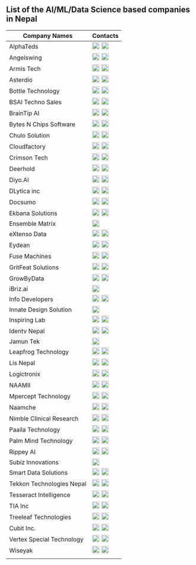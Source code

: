 ## List of the AI/ML/Data Science based companies in Nepal

| Company Names | Contacts |
|--------------|----------|
|	AlphaTeds	|	            <a href="https://alphateds.com/" target="_blank"> <img src="https://icons-for-free.com/iff/png/512/globe+international+work+world+icon-1320086521784287131.png" width="20"/></a>  <a href="https://www.linkedin.com/company/alphateds/" target="_blank"><img src="https://cdn.jsdelivr.net/gh/devicons/devicon@latest/icons/linkedin/linkedin-original.svg" width="20"/></a>         	                        |
|	Angelswing	|	            <a href="https://angelswing.io/en" target="_blank"> <img src="https://icons-for-free.com/iff/png/512/globe+international+work+world+icon-1320086521784287131.png" width="20"/></a>  <a href="https://www.linkedin.com/company/angelswing/" target="_blank"><img src="https://cdn.jsdelivr.net/gh/devicons/devicon@latest/icons/linkedin/linkedin-original.svg" width="20"/></a>         	                        |
|   Armis Tech |                <a href="https://armis-tech.com/" target="_blank"> <img src="https://icons-for-free.com/iff/png/512/globe+international+work+world+icon-1320086521784287131.png" width="20"/></a>  <a href="https://www.linkedin.com/company/armistech/" target="_blank"><img src="https://cdn.jsdelivr.net/gh/devicons/devicon@latest/icons/linkedin/linkedin-original.svg" width="20"/></a>                                      |
|	Asterdio	|	            <a href="https://asterdio.com/" target="_blank"> <img src="https://icons-for-free.com/iff/png/512/globe+international+work+world+icon-1320086521784287131.png" width="20"/></a>  <a href="https://www.linkedin.com/company/asterdio/" target="_blank"><img src="https://cdn.jsdelivr.net/gh/devicons/devicon@latest/icons/linkedin/linkedin-original.svg" width="20"/></a> 		                                |
|	Bottle Technology	|	    <a href="https://bottle.tech/" target="_blank"> <img src="https://icons-for-free.com/iff/png/512/globe+international+work+world+icon-1320086521784287131.png" width="20"/></a>  <a href="https://www.linkedin.com/company/bottle-technology/" target="_blank"><img src="https://cdn.jsdelivr.net/gh/devicons/devicon@latest/icons/linkedin/linkedin-original.svg" width="20"/></a> 		                        |
|   BSAI Techno Sales   |       <a href="https://www.bsaitechnosales.com/" target="_blank"> <img src="https://icons-for-free.com/iff/png/512/globe+international+work+world+icon-1320086521784287131.png" width="20"/></a>  <a href="https://www.linkedin.com/company/bsaitechnosales/" target="_blank"><img src="https://cdn.jsdelivr.net/gh/devicons/devicon@latest/icons/linkedin/linkedin-original.svg" width="20"/></a>                                |
|	BrainTip AI	|	            <a href="https://braintip.ai/" target="_blank"> <img src="https://icons-for-free.com/iff/png/512/globe+international+work+world+icon-1320086521784287131.png" width="20"/></a>  <a href="https://www.linkedin.com/company/braintip-ai/" target="_blank"><img src="https://cdn.jsdelivr.net/gh/devicons/devicon@latest/icons/linkedin/linkedin-original.svg" width="20"/></a> 		                            |
|	Bytes N Chips Software|	    <a href="https://www.bytesnchips.com/" target="_blank"> <img src="https://icons-for-free.com/iff/png/512/globe+international+work+world+icon-1320086521784287131.png" width="20"/></a>  <a href="https://www.linkedin.com/company/bytes-n-chips-software/" target="_blank"><img src="https://cdn.jsdelivr.net/gh/devicons/devicon@latest/icons/linkedin/linkedin-original.svg" width="20"/></a>                         |
|	Chulo Solution	|	        <a href="https://namespace.jp/company?ref=chulosolutions" target="_blank"> <img src="https://icons-for-free.com/iff/png/512/globe+international+work+world+icon-1320086521784287131.png" width="20"/></a>  <a href="https://www.linkedin.com/company/chulo-solution/" target="_blank"><img src="https://cdn.jsdelivr.net/gh/devicons/devicon@latest/icons/linkedin/linkedin-original.svg" width="20"/></a> 		                        |
|	Cloudfactory	|	        <a href="https://www.cloudfactory.com.np/" target="_blank"> <img src="https://icons-for-free.com/iff/png/512/globe+international+work+world+icon-1320086521784287131.png" width="20"/></a>  <a href="https://www.linkedin.com/company/cloudfactory-com/" target="_blank"><img src="https://cdn.jsdelivr.net/gh/devicons/devicon@latest/icons/linkedin/linkedin-original.svg" width="20"/></a> 		                        |
|   Crimson Tech |              <a href="https://crimsontech.io/" target="_blank"> <img src="https://icons-for-free.com/iff/png/512/globe+international+work+world+icon-1320086521784287131.png" width="20"/></a>  <a href="https://www.linkedin.com/company/crimson-tech-nepal/" target="_blank"><img src="https://cdn.jsdelivr.net/gh/devicons/devicon@latest/icons/linkedin/linkedin-original.svg" width="20"/></a>                             |
|	Deerhold	|	            <a href="https://deerhold.com/" target="_blank"> <img src="https://icons-for-free.com/iff/png/512/globe+international+work+world+icon-1320086521784287131.png" width="20"/></a>  <a href="https://www.linkedin.com/company/deerhold/" target="_blank"><img src="https://cdn.jsdelivr.net/gh/devicons/devicon@latest/icons/linkedin/linkedin-original.svg" width="20"/></a> 		                                |
|	Diyo.AI	|	                <a href="https://diyo.ai/" target="_blank"> <img src="https://icons-for-free.com/iff/png/512/globe+international+work+world+icon-1320086521784287131.png" width="20"/></a>  <a href="https://www.linkedin.com/company/diyoai/" target="_blank"><img src="https://cdn.jsdelivr.net/gh/devicons/devicon@latest/icons/linkedin/linkedin-original.svg" width="20"/></a> 		                                |
|   DLytica inc |               <a href="https://www.dlytica.com/" target="_blank"> <img src="https://icons-for-free.com/iff/png/512/globe+international+work+world+icon-1320086521784287131.png" width="20"/></a>  <a href="https://www.linkedin.com/company/dlytica/" target="_blank"><img src="https://cdn.jsdelivr.net/gh/devicons/devicon@latest/icons/linkedin/linkedin-original.svg" width="20"/></a>                                        |
|	Docsumo	|	                <a href="https://www.docsumo.com/" target="_blank"> <img src="https://icons-for-free.com/iff/png/512/globe+international+work+world+icon-1320086521784287131.png" width="20"/></a>  <a href="https://www.linkedin.com/company/docsumoai/" target="_blank"><img src="https://cdn.jsdelivr.net/gh/devicons/devicon@latest/icons/linkedin/linkedin-original.svg" width="20"/></a> 		                                |
|	Ekbana Solutions	|	    <a href="https://www.ekbana.com/" target="_blank"> <img src="https://icons-for-free.com/iff/png/512/globe+international+work+world+icon-1320086521784287131.png" width="20"/></a>  <a href="https://www.linkedin.com/company/ekbana-solutions-pte--ltd/" target="_blank"><img src="https://cdn.jsdelivr.net/gh/devicons/devicon@latest/icons/linkedin/linkedin-original.svg" width="20"/></a>                      |
|	Ensemble Matrix	|	        <a href="https://www.linkedin.com/company/ensemblematrix/" target="_blank"><img src="https://cdn.jsdelivr.net/gh/devicons/devicon@latest/icons/linkedin/linkedin-original.svg" width="20"/></a> 		                        |
|	eXtenso Data	|	        <a href="https://www.extensodata.com/" target="_blank"> <img src="https://icons-for-free.com/iff/png/512/globe+international+work+world+icon-1320086521784287131.png" width="20"/></a>  <a href="https://www.linkedin.com/company/extensodata/" target="_blank"><img src="https://cdn.jsdelivr.net/gh/devicons/devicon@latest/icons/linkedin/linkedin-original.svg" width="20"/></a> 		                            |
|	Eydean	|	                <a href="https://eydean.com/" target="_blank"> <img src="https://icons-for-free.com/iff/png/512/globe+international+work+world+icon-1320086521784287131.png" width="20"/></a>  <a href="https://www.linkedin.com/company/eydeaninc/" target="_blank"><img src="https://cdn.jsdelivr.net/gh/devicons/devicon@latest/icons/linkedin/linkedin-original.svg" width="20"/></a> 		                                |
|	Fuse Machines	|	        <a href="https://fusemachines.com/" target="_blank"> <img src="https://icons-for-free.com/iff/png/512/globe+international+work+world+icon-1320086521784287131.png" width="20"/></a>  <a href="https://www.linkedin.com/company/fusemachines/" target="_blank"><img src="https://cdn.jsdelivr.net/gh/devicons/devicon@latest/icons/linkedin/linkedin-original.svg" width="20"/></a> 		                            |
|	GritFeat Solutions	|	    <a href="https://www.gritfeat.com/" target="_blank"> <img src="https://icons-for-free.com/iff/png/512/globe+international+work+world+icon-1320086521784287131.png" width="20"/></a>  <a href="https://www.linkedin.com/company/gritfeat-solutions/" target="_blank"><img src="https://cdn.jsdelivr.net/gh/devicons/devicon@latest/icons/linkedin/linkedin-original.svg" width="20"/></a> 	                        |
|	GrowByData	|	            <a href="https://growbydata.com/" target="_blank"> <img src="https://icons-for-free.com/iff/png/512/globe+international+work+world+icon-1320086521784287131.png" width="20"/></a>  <a href="https://www.linkedin.com/company/growbydata/" target="_blank"><img src="https://cdn.jsdelivr.net/gh/devicons/devicon@latest/icons/linkedin/linkedin-original.svg" width="20"/></a> 		                            |
|	iBriz.ai	|	            <a href="https://www.linkedin.com/company/ibriz-ai/" target="_blank"><img src="https://cdn.jsdelivr.net/gh/devicons/devicon@latest/icons/linkedin/linkedin-original.svg" width="20"/></a> 		                                |
|	Info Developers	|	        <a href="https://infodev.com.np/" target="_blank"> <img src="https://icons-for-free.com/iff/png/512/globe+international+work+world+icon-1320086521784287131.png" width="20"/></a>  <a href="https://www.linkedin.com/company/infodevelopers-pvt-ltd/" target="_blank"><img src="https://cdn.jsdelivr.net/gh/devicons/devicon@latest/icons/linkedin/linkedin-original.svg" width="20"/></a>                         |
|   Innate Design Solution|     <a href="https://www.linkedin.com/company/innate-design-solution-pvt-ltd/" target="_blank"><img src="https://cdn.jsdelivr.net/gh/devicons/devicon@latest/icons/linkedin/linkedin-original.svg" width="20"/></a>                 |
|	Inspiring Lab	|	        <a href="https://inspiringlab.com.np/" target="_blank"> <img src="https://icons-for-free.com/iff/png/512/globe+international+work+world+icon-1320086521784287131.png" width="20"/></a>  <a href="https://www.linkedin.com/company/inspiring-lab/" target="_blank"><img src="https://cdn.jsdelivr.net/gh/devicons/devicon@latest/icons/linkedin/linkedin-original.svg" width="20"/></a> 		                            |
|   Identv Nepal    |           <a href="https://nepal.identv.com/" target="_blank"> <img src="https://icons-for-free.com/iff/png/512/globe+international+work+world+icon-1320086521784287131.png" width="20"/></a>  <a href="https://www.linkedin.com/company/identvnepal/" target="_blank"><img src="https://cdn.jsdelivr.net/gh/devicons/devicon@latest/icons/linkedin/linkedin-original.svg" width="20"/></a>                                    |
|   Jamun Tek |                 <a href="https://www.linkedin.com/company/jamuntek/" target="_blank"><img src="https://cdn.jsdelivr.net/gh/devicons/devicon@latest/icons/linkedin/linkedin-original.svg" width="20"/></a>                                       |
|	Leapfrog Technology	|	    <a href="https://www.lftechnology.com/" target="_blank"> <img src="https://icons-for-free.com/iff/png/512/globe+international+work+world+icon-1320086521784287131.png" width="20"/></a>  <a href="https://www.linkedin.com/company/lftechnology/" target="_blank"><img src="https://cdn.jsdelivr.net/gh/devicons/devicon@latest/icons/linkedin/linkedin-original.svg" width="20"/></a> 		                            |
|	Lis Nepal	|	            <a href="https://lisnepal.com.np/" target="_blank"> <img src="https://icons-for-free.com/iff/png/512/globe+international+work+world+icon-1320086521784287131.png" width="20"/></a>  <a href="https://www.linkedin.com/company/lis-nepal-pvt-ltd/" target="_blank"><img src="https://cdn.jsdelivr.net/gh/devicons/devicon@latest/icons/linkedin/linkedin-original.svg" width="20"/></a> 		                        |
|	Logictronix	|	            <a href="https://logictronix.com/" target="_blank"> <img src="https://icons-for-free.com/iff/png/512/globe+international+work+world+icon-1320086521784287131.png" width="20"/></a>  <a href="https://www.linkedin.com/company/logictronix/" target="_blank"><img src="https://cdn.jsdelivr.net/gh/devicons/devicon@latest/icons/linkedin/linkedin-original.svg" width="20"/></a> 		                            |
|   NAAMII  |                   <a href="https://www.naamii.org.np/" target="_blank"> <img src="https://icons-for-free.com/iff/png/512/globe+international+work+world+icon-1320086521784287131.png" width="20"></a>       <a href="https://www.linkedin.com/company/naamiinepal/" target="_blank"><img src="https://cdn.jsdelivr.net/gh/devicons/devicon@latest/icons/linkedin/linkedin-original.svg" width="20"/></a>  |
|	Mpercept Technology	|	    <a href="https://mpercept.com/" target="_blank"> <img src="https://icons-for-free.com/iff/png/512/globe+international+work+world+icon-1320086521784287131.png" width="20"/></a>  <a href="https://www.linkedin.com/company/mpercept-technology/" target="_blank"><img src="https://cdn.jsdelivr.net/gh/devicons/devicon@latest/icons/linkedin/linkedin-original.svg" width="20"/></a> 	                        |
|   Naamche |                   <a href="https://www.naamche.com/" target="_blank"> <img src="https://icons-for-free.com/iff/png/512/globe+international+work+world+icon-1320086521784287131.png" width="20"/></a>  <a href="https://www.linkedin.com/company/naamche/" target="_blank"><img src="https://cdn.jsdelivr.net/gh/devicons/devicon@latest/icons/linkedin/linkedin-original.svg" width="20"/></a>                                        |
|	Nimble Clinical Research|   <a href="https://nimble-cr.com/" target="_blank"> <img src="https://icons-for-free.com/iff/png/512/globe+international+work+world+icon-1320086521784287131.png" width="20"/></a>  <a href="https://www.linkedin.com/company/nimble-cr/" target="_blank"><img src="https://cdn.jsdelivr.net/gh/devicons/devicon@latest/icons/linkedin/linkedin-original.svg" width="20"/></a> 		                                |
|	Paaila Technology	|	    <a href="https://paailatechnology.com/" target="_blank"> <img src="https://icons-for-free.com/iff/png/512/globe+international+work+world+icon-1320086521784287131.png" width="20"/></a>  <a href="https://www.linkedin.com/company/paaila-technology/" target="_blank"><img src="https://cdn.jsdelivr.net/gh/devicons/devicon@latest/icons/linkedin/linkedin-original.svg" width="20"/></a> 		                        |
|   Palm Mind Technology |      <a href="https://palmmind.com/" target="_blank"> <img src="https://icons-for-free.com/iff/png/512/globe+international+work+world+icon-1320086521784287131.png" width="20"/></a>  <a href="https://www.linkedin.com/company/palm-mind-technology/" target="_blank"><img src="https://cdn.jsdelivr.net/gh/devicons/devicon@latest/icons/linkedin/linkedin-original.svg" width="20"/></a>                           |
|	Rippey AI	|	            <a href="https://rippey.ai/" target="_blank"> <img src="https://icons-for-free.com/iff/png/512/globe+international+work+world+icon-1320086521784287131.png" width="20"/></a>  <a href="https://www.linkedin.com/company/rippey/" target="_blank"><img src="https://cdn.jsdelivr.net/gh/devicons/devicon@latest/icons/linkedin/linkedin-original.svg" width="20"/></a> 		                                |
|   Subiz Innovations |         <a href="https://subizinnovations.com.np/" target="_blank"><img src="https://icons-for-free.com/iff/png/512/globe+international+work+world+icon-1320086521784287131.png" width="20"/></a>                                                                      |
|   Smart Data Solutions |      <a href="https://sdata.us/" target="_blank"> <img src="https://icons-for-free.com/iff/png/512/globe+international+work+world+icon-1320086521784287131.png" width="20"/></a>  <a href="https://www.linkedin.com/company/smart-data-solutions/life/smartlife/" target="_blank"><img src="https://cdn.jsdelivr.net/gh/devicons/devicon@latest/icons/linkedin/linkedin-original.svg" width="20"/></a>            |
|	Tekkon Technologies Nepal|  <a href="https://tekkon.com.np/" target="_blank"> <img src="https://icons-for-free.com/iff/png/512/globe+international+work+world+icon-1320086521784287131.png" width="20"/></a>  <a href="https://www.linkedin.com/company/tekkontech/" target="_blank"><img src="https://cdn.jsdelivr.net/gh/devicons/devicon@latest/icons/linkedin/linkedin-original.svg" width="20"/></a> 		                            |
|   Tesseract Intelligence |    <a href="https://tesseractintelligence.com/" target="_blank"> <img src="https://icons-for-free.com/iff/png/512/globe+international+work+world+icon-1320086521784287131.png" width="20"/></a>  <a href="https://www.linkedin.com/company/tesseract-intelligence/" target="_blank"><img src="https://cdn.jsdelivr.net/gh/devicons/devicon@latest/icons/linkedin/linkedin-original.svg" width="20"/></a>                         |
|   TIA Inc |                   <a href="https://www.tiainc.com/" target="_blank"> <img src="https://icons-for-free.com/iff/png/512/globe+international+work+world+icon-1320086521784287131.png" width="20"/></a>  <a href="https://www.linkedin.com/company/taigroup/" target="_blank"><img src="https://cdn.jsdelivr.net/gh/devicons/devicon@latest/icons/linkedin/linkedin-original.svg" width="20"/></a>                                       |
|	Treeleaf Technologies	|	<a href="https://treeleaf.ai/" target="_blank"> <img src="https://icons-for-free.com/iff/png/512/globe+international+work+world+icon-1320086521784287131.png" width="20"/></a>  <a href="https://www.linkedin.com/company/treeleafai/" target="_blank"><img src="https://cdn.jsdelivr.net/gh/devicons/devicon@latest/icons/linkedin/linkedin-original.svg" width="20"/></a> 		                            |
|   Cubit Inc. |                <a href="https://www.cubit.com.np/" target="_blank"> <img src="https://icons-for-free.com/iff/png/512/globe+international+work+world+icon-1320086521784287131.png" width="20"/></a>  <a href="https://www.linkedin.com/company/cubit-incorporated/" target="_blank"><img src="https://cdn.jsdelivr.net/gh/devicons/devicon@latest/icons/linkedin/linkedin-original.svg" width="20"/></a>                            |
|   Vertex Special Technology | <a href="https://vertexspecial.com/" target="_blank"> <img src="https://icons-for-free.com/iff/png/512/globe+international+work+world+icon-1320086521784287131.png" width="20"/></a>  <a href="https://www.linkedin.com/company/vertex-special-technologies/" target="_blank"><img src="https://cdn.jsdelivr.net/gh/devicons/devicon@latest/icons/linkedin/linkedin-original.svg" width="20"/></a>                    |
|	Wiseyak	|	                <a href="https://wiseyak.com/" target="_blank"> <img src="https://icons-for-free.com/iff/png/512/globe+international+work+world+icon-1320086521784287131.png" width="20"/></a>  <a href="https://www.linkedin.com/company/wiseyakinc/" target="_blank"><img src="https://cdn.jsdelivr.net/gh/devicons/devicon@latest/icons/linkedin/linkedin-original.svg" width="20"/></a> 
		                            |
